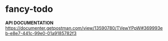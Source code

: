# fancy-todo

**API DOCUMENTATION**
<https://documenter.getpostman.com/view/13590780/TVewYPpW#369993eb-e8e7-441c-99e0-01a9185782f3>
